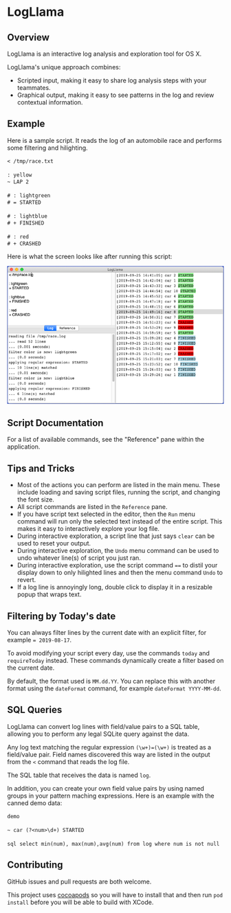 # LogLlama

## Overview

LogLlama is an interactive log analysis and exploration tool for OS X.  

LogLlama's unique approach combines:
* Scripted input, making it easy to share log analysis steps with your teammates.
* Graphical output, making it easy to see patterns in the log and review contextual information.

## Example

Here is a sample script.  It reads the log of an automobile race and performs some filtering and hilighting.

```
< /tmp/race.txt

: yellow
~ LAP 2

# : lightgreen
# = STARTED

# : lightblue
# + FINISHED

# : red
# + CRASHED
```

Here is what the screen looks like after running this script:

![Example1](https://raw.githubusercontent.com/lostbearlabs/LogLlama/master/documentation/example1.png)

## Script Documentation

For a list of available commands, see the "Reference" pane within the application.

## Tips and Tricks

* Most of the actions you can perform are listed in the main menu.  These include loading and saving script files, running the script, and changing the font size.
* All script commands are listed in the `Reference` pane.
* If you have script text selected in the editor, then the `Run` menu command will run only the selected text instead of the entire script.  This makes it easy to interactively explore your log file.  
* During interactive exploration, a script line that just says `clear` can be used to reset your output.
* During interactive exploration, the `Undo` menu command can be used to undo whatever line(s) of script you just ran.
* During interactive exploration, use the script command `==` to distil your display down to only hilighted lines and then the menu command `Undo` to revert.
* If a log line is annoyingly long, double click to display it in a resizable popup that wraps text.

## Filtering by Today's date

You can always filter lines by the current date with an explicit filter, for example `= 2019-08-17`.

To avoid modifying your script every day, use the commands `today` and `requireToday` instead.  These commands dynamically create a filter based on the current date.

By default, the format used is `MM.dd.YY`.  You can replace this with another format using the `dateFormat` command, for example `dateFormat YYYY-MM-dd`.

## SQL Queries

LogLlama can convert log lines with field/value pairs to a SQL table, allowing you to perform any legal SQLite query against the data.

Any log text matching the regular expression `(\w+)=(\w+)` is treated as a field/value pair.  Field names discovered this way are listed in the output from the `<` command that reads the log file.

The SQL table that receives the data is named `log`.

In addition, you can create your own field value pairs by using named groups in your pattern maching expressions.  Here is an example with the canned demo data:

```
demo

~ car (?<num>\d+) STARTED

sql select min(num), max(num),avg(num) from log where num is not null
```

## Contributing

GitHub issues and pull requests are both welcome.

This project uses [cocoapods](https://cocoapods.org/) so you will have to install that and then run `pod install` before you will be able to build with XCode.
